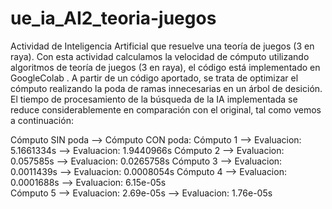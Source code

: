 # ue_ia_AI2_teoria-juegos
Actividad de Inteligencia Artificial que resuelve una teoría de juegos (3 en raya).
Con esta actividad calculamos la velocidad de cómputo utilizando algoritmos de teoría de juegos (3 en raya), el código está implementado en GoogleColab . 
A partir de un código aportado, se trata de optimizar el cómputo realizando la poda de ramas innecesarias en un árbol de desición. 
El tiempo de procesamiento de la búsqueda de la IA implementada se reduce considerablemente en comparación con el original, tal como vemos a continuación:

Cómputo SIN poda                        -->     Cómputo CON poda:
Cómputo 1 --> Evaluacion: 5.1661334s    -->     Evaluacion: 1.9440966s
Cómputo 2 --> Evaluacion: 0.057585s     -->     Evaluacion: 0.0265758s
Cómputo 3 --> Evaluacion: 0.0011439s    -->     Evaluacion: 0.0008054s
Cómputo 4 --> Evaluacion: 0.0001688s    -->     Evaluacion: 6.15e-05s    
Cómputo 5 --> Evaluacion: 2.69e-05s     -->     Evaluacion: 1.76e-05s 
